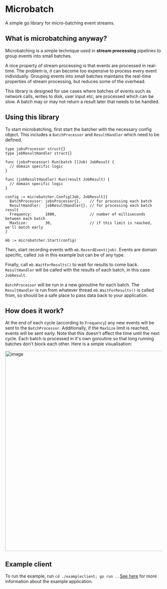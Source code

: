 # Microbatch

A simple go library for micro-batching event streams.

## What is microbatching anyway?

Microbatching is a simple technique used in **stream processing** pipelines to group events into small batches.

A nice property of stream processing is that events are processed in real-time. The problem is, it can become too expensive to process every event individually. Grouping events into small batches maintains the real-time properties of stream processing, but reduces some of the overhead.

This library is designed for use cases where batches of events such as network calls, writes to disk, user input etc; are processed which can be slow. A batch may or may not return a result later that needs to be handled.

## Using this library

To start microbatching, first start the batcher with the necessary config object. This includes a `BatchProcessor` and `ResultHandler` which need to be defined.

```
type jobsProcessor struct{}
type jobResultHandler struct{}

func (jobsProcessor) Run(batch []Job) JobResult {
  // domain specific logic
}

func (jobResultHandler) Run(result JobResult) {
  // domain specific logic
}

config := microbatcher.Config[Job, JobResult]{
  BatchProcessor: jobsProcessor{},    // for processing each batch
  ResultHandler:  jobResultHandler{}, // for processing each batch result
  Frequency:      1000,               // number of milliseconds between each batch
  MaxSize:        30,                 // if this limit is reached, we'll batch early
}

mb := microbatcher.Start(config)
```

Then, start recording events with `mb.RecordEvent(job)`. Events are domain specific, called `Job` in this example but can be of any type.

Finally, call `mb.WaitForResults()` to wait for results to come back. `ResultHandler` will be called with the results of each batch, in this case `JobResult`.

`BatchProcessor` will be run in a new goroutine for each batch. The `ResultHandler` is run from whatever thread `mb.WaitForResults()` is called from, so should be a safe place to pass data back to your application.

## How does it work?

At the end of each cycle (according to `Frequency`) any new events will be sent to the `BatchProcessor`. Additionally, if the `MaxSize` limit is reached, events will be sent early. Note that this doesn't affect the time until the next cycle. Each batch is processed in it's own goroutine so that long running batches don't block each other. Here is a simple visualisation:

<img width="644" alt="image" src="https://github.com/felixsebastian/microbatch/assets/30063980/2fb682e5-baea-40ba-869d-4769fb987138">

## Example client

To run the example, run `cd ./exampleclient; go run .`. [See here](https://github.com/felixsebastian/microbatch/tree/main/exampleclient) for more information about the example application.
